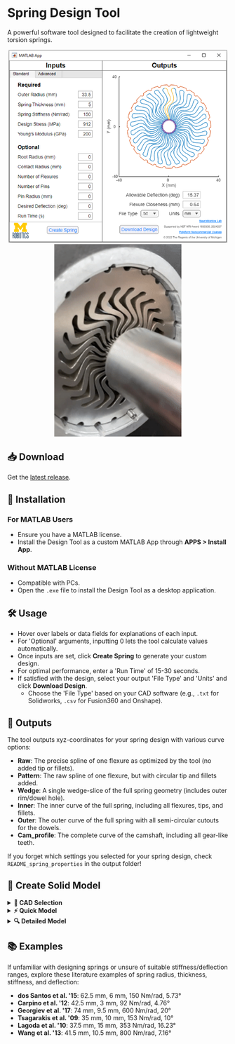 # Spring Design Tool

A powerful software tool designed to facilitate the creation of lightweight torsion springs.

<div align="center">
  <img src="assets/Design Tool Snip.png" width="500" alt="Design Tool Interface"/>
  <img src="assets/spring GIF.gif" width="290" alt="Spring Design Animation"/>
</div>

## 📥 Download

Get the [latest release](https://github.com/neurobionics/spring-design-tool/releases).

## 🚀 Installation

### For MATLAB Users

- Ensure you have a MATLAB license.
- Install the Design Tool as a custom MATLAB App through **APPS > Install App**.

### Without MATLAB License

- Compatible with PCs.
- Open the `.exe` file to install the Design Tool as a desktop application.

## 🛠️ Usage

- Hover over labels or data fields for explanations of each input.
- For 'Optional' arguments, inputting 0 lets the tool calculate values automatically.
- Once inputs are set, click **Create Spring** to generate your custom design.
- For optimal performance, enter a 'Run Time' of 15-30 seconds.
- If satisfied with the design, select your output 'File Type' and 'Units' and click **Download Design**.
  - Choose the 'File Type' based on your CAD software (e.g., `.txt` for Solidworks, `.csv` for Fusion360 and Onshape).

## 📄 Outputs

The tool outputs xyz-coordinates for your spring design with various curve options:
- **Raw**: The precise spline of one flexure as optimized by the tool (no added tip or fillets).
- **Pattern**: The raw spline of one flexure, but with circular tip and fillets added.
- **Wedge**: A single wedge-slice of the full spring geometry (includes outer rim/dowel hole).
- **Inner**: The inner curve of the full spring, including all flexures, tips, and fillets.
- **Outer**: The outer curve of the full spring with all semi-circular cutouts for the dowels.
- **Cam_profile**: The complete curve of the camshaft, including all gear-like teeth.

If you forget which settings you selected for your spring design, check `README_spring_properties` in the output folder!

## 🧩 Create Solid Model

<details>
<summary><strong>🔧 CAD Selection</strong></summary>

Use the following resources to import the spring geometry:
  - **SolidWorks**: [Curves Through XYZ Points](https://help.solidworks.com/2021/english/SolidWorks/sldworks/hidd_curve_in_file.htm)
  - **OnShape**: [3D XYZ CSV Points and Splines](https://cad.onshape.com/documents/a5566bc4a7c123d4958fd925/v/74ef42fd67330626670210c7/e/07d3a8c9750bc033aa654b39)
  - **Other**: Search for tutorials using "CAD_SOFTWARE_NAME curve through xyz points" for guidance.

</details>

<details>
<summary><strong>⚡ Quick Model</strong></summary>
  
- **Spring**:
  - Import `inner` and `outer` using your preferred CAD package.
  - Start a sketch on the same plane and pull both curves into the sketch.
  - Extrude the enclosed area.
- **Cam**:
  - Import `cam_profile` and extrude.

</details>

<details>
<summary><strong>🔍 Detailed Model</strong></summary>
  
- **Spring**: 
  - Import `raw` using your preferred CAD package.
  - Start a sketch on the same plane and pull the raw curve into the sketch.
  - Sketch the rim wedge to close the open end of the flexure.
  - Extrude the enclosed area.
  - Sketch and extrude the flexure tip according to 'tip radius' and 'contact radius' as defined in `README_spring_properties`.
  - Add fillets at the tip geometry (same radius as 'tip radius') and flexure root (approximately 1/4 the thickness of the flexure base).
  - Use circular patterning to duplicate the model based on the number of flexures (n) defined in `README_spring_properties`.
- **Cam**:
  - Import `cam_raw` and pull the curve into a new sketch on the same plane.
  - Sketch the root geometry allowing clearance for the flexure tip.
  - Close the rest of the sketch.
  - Extrude.
  - Mirror the body across the centerline of the flexure.
  - Use circular patterning for the cam by the number of flexures (n) defined in `README_spring_properties`.

</details>

## 📚 Examples

If unfamiliar with designing springs or unsure of suitable stiffness/deflection ranges, explore these literature examples of spring radius, thickness, stiffness, and deflection:

- **dos Santos et al. '15**: 62.5 mm, 6 mm, 150 Nm/rad, 5.73°
- **Carpino et al. '12**: 42.5 mm, 3 mm, 92 Nm/rad, 4.76°
- **Georgiev et al. '17**: 74 mm, 9.5 mm, 600 Nm/rad, 20°
- **Tsagarakis et al. '09**: 35 mm, 10 mm, 153 Nm/rad, 10°
- **Lagoda et al. '10**: 37.5 mm, 15 mm, 353 Nm/rad, 16.23°
- **Wang et al. '13**: 41.5 mm, 10.5 mm, 800 Nm/rad, 7.16°
